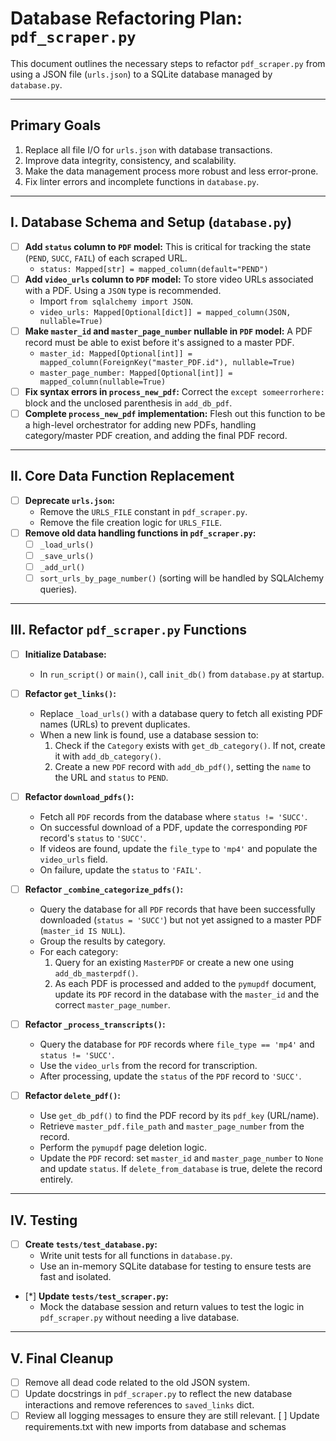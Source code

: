 # Database Refactoring Plan: `pdf_scraper.py`

This document outlines the necessary steps to refactor `pdf_scraper.py` from using a JSON file (`urls.json`) to a SQLite database managed by `database.py`.

---

## Primary Goals
1.  Replace all file I/O for `urls.json` with database transactions.
2.  Improve data integrity, consistency, and scalability.
3.  Make the data management process more robust and less error-prone.
4.  Fix linter errors and incomplete functions in `database.py`.

---

## I. Database Schema and Setup (`database.py`)

-   [ ] **Add `status` column to `PDF` model:** This is critical for tracking the state (`PEND`, `SUCC`, `FAIL`) of each scraped URL.
    -   `status: Mapped[str] = mapped_column(default="PEND")`
-   [ ] **Add `video_urls` column to `PDF` model:** To store video URLs associated with a PDF. Using a `JSON` type is recommended.
    -   Import `from sqlalchemy import JSON`.
    -   `video_urls: Mapped[Optional[dict]] = mapped_column(JSON, nullable=True)`
-   [ ] **Make `master_id` and `master_page_number` nullable in `PDF` model:** A PDF record must be able to exist before it's assigned to a master PDF.
    -   `master_id: Mapped[Optional[int]] = mapped_column(ForeignKey("master_PDF.id"), nullable=True)`
    -   `master_page_number: Mapped[Optional[int]] = mapped_column(nullable=True)`
-   [ ] **Fix syntax errors in `process_new_pdf`:** Correct the `except someerrorhere:` block and the unclosed parenthesis in `add_db_pdf`.
-   [ ] **Complete `process_new_pdf` implementation:** Flesh out this function to be a high-level orchestrator for adding new PDFs, handling category/master PDF creation, and adding the final PDF record.

---

## II. Core Data Function Replacement

-   [ ] **Deprecate `urls.json`:**
    -   Remove the `URLS_FILE` constant in `pdf_scraper.py`.
    -   Remove the file creation logic for `URLS_FILE`.
-   [ ] **Remove old data handling functions in `pdf_scraper.py`:**
    -   [ ] `_load_urls()`
    -   [ ] `_save_urls()`
    -   [ ] `_add_url()`
    -   [ ] `sort_urls_by_page_number()` (sorting will be handled by SQLAlchemy queries).

---

## III. Refactor `pdf_scraper.py` Functions

-   [ ] **Initialize Database:**
    -   In `run_script()` or `main()`, call `init_db()` from `database.py` at startup.

-   [ ] **Refactor `get_links()`:**
    -   Replace `_load_urls()` with a database query to fetch all existing PDF names (URLs) to prevent duplicates.
    -   When a new link is found, use a database session to:
        1.  Check if the `Category` exists with `get_db_category()`. If not, create it with `add_db_category()`.
        2.  Create a new `PDF` record with `add_db_pdf()`, setting the `name` to the URL and `status` to `PEND`.

-   [ ] **Refactor `download_pdfs()`:**
    -   Fetch all `PDF` records from the database where `status != 'SUCC'`.
    -   On successful download of a PDF, update the corresponding `PDF` record's `status` to `'SUCC'`.
    -   If videos are found, update the `file_type` to `'mp4'` and populate the `video_urls` field.
    -   On failure, update the `status` to `'FAIL'`.

-   [ ] **Refactor `_combine_categorize_pdfs()`:**
    -   Query the database for all `PDF` records that have been successfully downloaded (`status = 'SUCC'`) but not yet assigned to a master PDF (`master_id IS NULL`).
    -   Group the results by category.
    -   For each category:
        1.  Query for an existing `MasterPDF` or create a new one using `add_db_masterpdf()`.
        2.  As each PDF is processed and added to the `pymupdf` document, update its `PDF` record in the database with the `master_id` and the correct `master_page_number`.

-   [ ] **Refactor `_process_transcripts()`:**
    -   Query the database for `PDF` records where `file_type == 'mp4'` and `status != 'SUCC'`.
    -   Use the `video_urls` from the record for transcription.
    -   After processing, update the `status` of the `PDF` record to `'SUCC'`.

-   [ ] **Refactor `delete_pdf()`:**
    -   Use `get_db_pdf()` to find the PDF record by its `pdf_key` (URL/name).
    -   Retrieve `master_pdf.file_path` and `master_page_number` from the record.
    -   Perform the `pymupdf` page deletion logic.
    -   Update the `PDF` record: set `master_id` and `master_page_number` to `None` and update `status`. If `delete_from_database` is true, delete the record entirely.

---

## IV. Testing

-   [ ] **Create `tests/test_database.py`:**
    -   Write unit tests for all functions in `database.py`.
    -   Use an in-memory SQLite database for testing to ensure tests are fast and isolated.
-   [*] **Update `tests/test_scraper.py`:**
    -   Mock the database session and return values to test the logic in `pdf_scraper.py` without needing a live database.

---

## V. Final Cleanup

-   [ ] Remove all dead code related to the old JSON system.
-   [ ] Update docstrings in `pdf_scraper.py` to reflect the new database interactions and remove references to `saved_links` dict.
-   [ ] Review all logging messages to ensure they are still relevant.
    [ ] Update requirements.txt with new imports from database and schemas